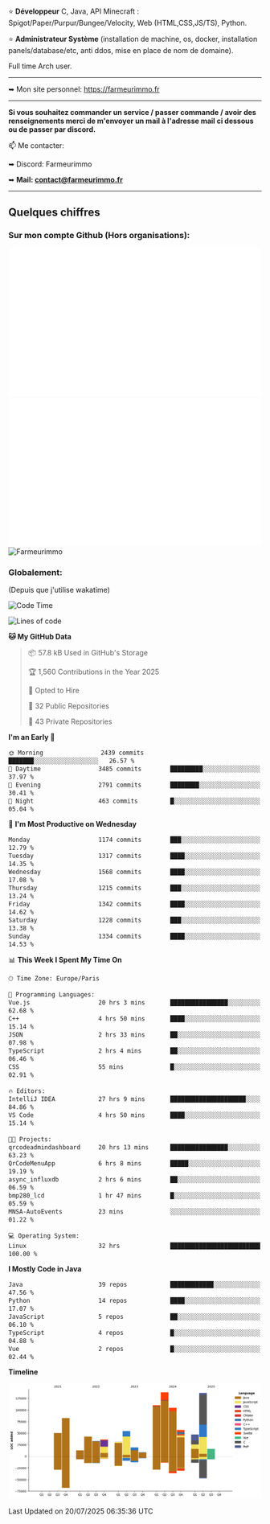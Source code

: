 ⭐ **Développeur** C, Java, API Minecraft : Spigot/Paper/Purpur/Bungee/Velocity, Web (HTML,CSS,JS/TS), Python.

⭐ **Administrateur Système** (installation de machine, os, docker, installation panels/database/etc, anti ddos, mise en place de nom de domaine).

Full time Arch user.

---

➥ Mon site personnel: https://farmeurimmo.fr

---

**Si vous souhaitez commander un service / passer commande / avoir des renseignements merci de m'envoyer un mail à l'adresse mail ci dessous ou de passer par discord.**

📫 Me contacter:
 
   ➥ Discord: Farmeurimmo
   
   ➥ **Mail: contact@farmeurimmo.fr**

---
## Quelques chiffres

### Sur mon compte Github (Hors organisations):

<a href="https://github.com/Farmeurimmo/github-stats">
<img src="https://github.com/Farmeurimmo/github-stats/blob/master/generated/overview.svg#gh-dark-mode-only" />
<img src="https://github.com/Farmeurimmo/github-stats/blob/master/generated/languages.svg#gh-dark-mode-only" />
</a>

<img src="https://komarev.com/ghpvc/?username=Farmeurimmo" alt="Farmeurimmo" />

### Globalement:

(Depuis que j'utilise wakatime)
<!--START_SECTION:waka-->
![Code Time](http://img.shields.io/badge/Code%20Time-2%2C231%20hrs%2041%20mins-blue)

![Lines of code](https://img.shields.io/badge/From%20Hello%20World%20I%27ve%20Written-985.7%20thousand%20lines%20of%20code-blue)

**🐱 My GitHub Data** 

> 📦 57.8 kB Used in GitHub's Storage 
 > 
> 🏆 1,560 Contributions in the Year 2025
 > 
> 💼 Opted to Hire
 > 
> 📜 32 Public Repositories 
 > 
> 🔑 43 Private Repositories 
 > 
**I'm an Early 🐤** 

```text
🌞 Morning                2439 commits        ███████░░░░░░░░░░░░░░░░░░   26.57 % 
🌆 Daytime                3485 commits        █████████░░░░░░░░░░░░░░░░   37.97 % 
🌃 Evening                2791 commits        ████████░░░░░░░░░░░░░░░░░   30.41 % 
🌙 Night                  463 commits         █░░░░░░░░░░░░░░░░░░░░░░░░   05.04 % 
```
📅 **I'm Most Productive on Wednesday** 

```text
Monday                   1174 commits        ███░░░░░░░░░░░░░░░░░░░░░░   12.79 % 
Tuesday                  1317 commits        ████░░░░░░░░░░░░░░░░░░░░░   14.35 % 
Wednesday                1568 commits        ████░░░░░░░░░░░░░░░░░░░░░   17.08 % 
Thursday                 1215 commits        ███░░░░░░░░░░░░░░░░░░░░░░   13.24 % 
Friday                   1342 commits        ████░░░░░░░░░░░░░░░░░░░░░   14.62 % 
Saturday                 1228 commits        ███░░░░░░░░░░░░░░░░░░░░░░   13.38 % 
Sunday                   1334 commits        ████░░░░░░░░░░░░░░░░░░░░░   14.53 % 
```


📊 **This Week I Spent My Time On** 

```text
🕑︎ Time Zone: Europe/Paris

💬 Programming Languages: 
Vue.js                   20 hrs 3 mins       ████████████████░░░░░░░░░   62.68 % 
C++                      4 hrs 50 mins       ████░░░░░░░░░░░░░░░░░░░░░   15.14 % 
JSON                     2 hrs 33 mins       ██░░░░░░░░░░░░░░░░░░░░░░░   07.98 % 
TypeScript               2 hrs 4 mins        ██░░░░░░░░░░░░░░░░░░░░░░░   06.46 % 
CSS                      55 mins             █░░░░░░░░░░░░░░░░░░░░░░░░   02.91 % 

🔥 Editors: 
IntelliJ IDEA            27 hrs 9 mins       █████████████████████░░░░   84.86 % 
VS Code                  4 hrs 50 mins       ████░░░░░░░░░░░░░░░░░░░░░   15.14 % 

🐱‍💻 Projects: 
qrcodeadmindashboard     20 hrs 13 mins      ████████████████░░░░░░░░░   63.23 % 
QrCodeMenuApp            6 hrs 8 mins        █████░░░░░░░░░░░░░░░░░░░░   19.19 % 
async_influxdb           2 hrs 6 mins        ██░░░░░░░░░░░░░░░░░░░░░░░   06.59 % 
bmp280_lcd               1 hr 47 mins        █░░░░░░░░░░░░░░░░░░░░░░░░   05.59 % 
MNSA-AutoEvents          23 mins             ░░░░░░░░░░░░░░░░░░░░░░░░░   01.22 % 

💻 Operating System: 
Linux                    32 hrs              █████████████████████████   100.00 % 
```

**I Mostly Code in Java** 

```text
Java                     39 repos            ████████████░░░░░░░░░░░░░   47.56 % 
Python                   14 repos            ████░░░░░░░░░░░░░░░░░░░░░   17.07 % 
JavaScript               5 repos             ██░░░░░░░░░░░░░░░░░░░░░░░   06.10 % 
TypeScript               4 repos             █░░░░░░░░░░░░░░░░░░░░░░░░   04.88 % 
Vue                      2 repos             █░░░░░░░░░░░░░░░░░░░░░░░░   02.44 % 
```



**Timeline**

![Lines of Code chart](https://raw.githubusercontent.com/Farmeurimmo/Farmeurimmo/main/assets/bar_graph.png)


 Last Updated on 20/07/2025 06:35:36 UTC
<!--END_SECTION:waka-->
